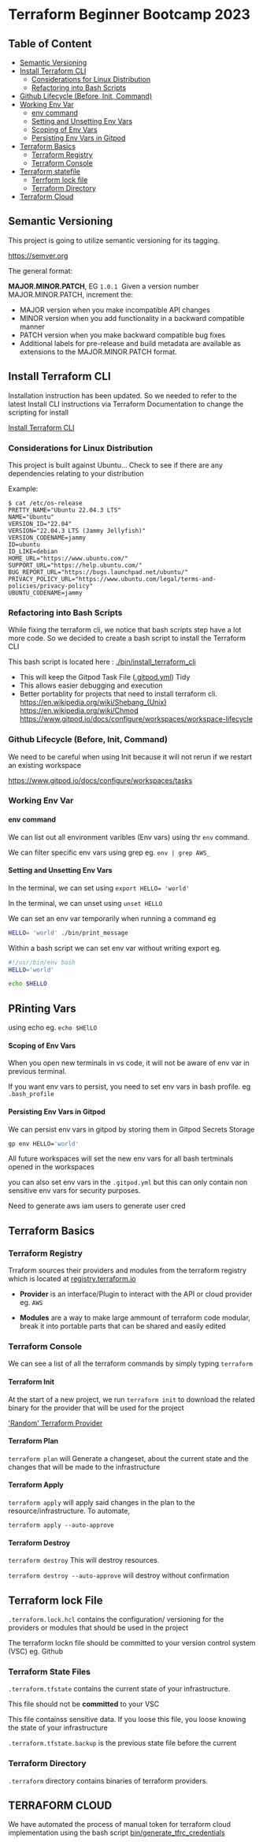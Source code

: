 # Terraform Beginner Bootcamp 2023

## Table of Content   

- [Semantic Versioning](#semantic-versioning)
- [Install Terraform CLI](#install-terraform-cli)
    - [Considerations for Linux Distribution](#considerations-for-linux-distribution)
    - [Refactoring into Bash Scripts](#refactoring-into-bash-scripts)
- [Github Lifecycle (Before, Init, Command)](#github-lifecycle-before-init-command)
- [Working Env Var](#working-env-var)
    - [env command](#env-command)
    - [Setting and Unsetting Env Vars](#setting-and-unsetting-env-vars)
    - [Scoping of Env Vars](#scoping-of-env-vars)
    - [Persisting Env Vars in Gitpod](#persisting-env-vars-in-gitpod)
- [Terraform Basics](#terraform-basics)
    - [Terraform Registry](#terraform-registry)
    - [Terraform Console](#terraform-console)
- [Terraform statefile](#terraform-state-files)
    - [Terrform lock file](#terraform-lock-file)
    - [Terraform Directory](#terraform-directory)
- [Terraform Cloud](#terraform-cloud)










## Semantic Versioning 

This project is going to utilize semantic versioning for its tagging.

https://semver.org

The general format:

**MAJOR.MINOR.PATCH**, EG `1.0.1` 
Given a version number MAJOR.MINOR.PATCH, increment the:

- MAJOR version when you make incompatible API changes
- MINOR version when you add functionality in a backward compatible manner
- PATCH version when you make backward compatible bug fixes
- Additional labels for pre-release and build metadata are available as extensions to the MAJOR.MINOR.PATCH format.

## Install Terraform CLI
Installation instruction has been updated. So we needed to refer to the latest Install CLI instructions via Terraform Documentation to change the scripting for install

[Install Terraform CLI](https://developer.hashicorp.com/terraform/tutorials/aws-get-started/install-cli)

### Considerations for Linux Distribution

This project is built against Ubuntu... 
Check to see if there are any dependencies relating to your distribution

Example:

```
$ cat /etc/os-release 
PRETTY_NAME="Ubuntu 22.04.3 LTS"
NAME="Ubuntu"
VERSION_ID="22.04"
VERSION="22.04.3 LTS (Jammy Jellyfish)"
VERSION_CODENAME=jammy
ID=ubuntu
ID_LIKE=debian
HOME_URL="https://www.ubuntu.com/"
SUPPORT_URL="https://help.ubuntu.com/"
BUG_REPORT_URL="https://bugs.launchpad.net/ubuntu/"
PRIVACY_POLICY_URL="https://www.ubuntu.com/legal/terms-and-policies/privacy-policy"
UBUNTU_CODENAME=jammy
```

### Refactoring into Bash Scripts

While fixing the terraform cli, we notice that bash scripts step have a lot more code. So we decided to create a bash script to install the Terraform CLI

This bash script is located here : [./bin/install_terraform_cli](./bin/install_terraform_cli)
- This will keep the Gitpod Task File ([.gitpod.yml](.gitpod.yml)) Tidy
- This allows easier debugging and execution
- Better portablity for projects that need to install terraform cli.
https://en.wikipedia.org/wiki/Shebang_(Unix)
https://en.wikipedia.org/wiki/Chmod
https://www.gitpod.io/docs/configure/workspaces/workspace-lifecycle

### Github Lifecycle (Before, Init, Command)

We need to be careful when using Init because it will not rerun if we restart an existing workspace

https://www.gitpod.io/docs/configure/workspaces/tasks


### Working Env Var

#### env command

We can list out all environment varibles (Env vars) using thr `env` command.

We can filter specific env vars using grep eg. `env | grep AWS_`

#### Setting and Unsetting Env Vars

In the terminal, we can set using `export HELLO= 'world'`

In the terminal, we can unset using `unset HELLO`

We can set an env var temporarily when running a command eg

```sh
HELLO= 'world' ./bin/print_message
```
Within a bash script we can set env var without writing export eg.

```sh
#!/usr/bin/env bash
HELLO='world'

echo $HELLO
```

## PRinting Vars
using echo eg. `echo $HElLO`

#### Scoping of Env Vars

When you open new terminals in vs code, it will not be aware of env var in previous terminal.

If you want env vars to persist, you need to set env vars in bash profile. eg `.bash_profile`


#### Persisting Env Vars in Gitpod

We can persist env vars in gitpod by storing them in Gitpod Secrets Storage

```sh
gp env HELLO='world'
```
All future workspaces will set the new env vars for all bash tertminals opened in the workspaces

you can also set env vars in the `.gitpod.yml` but this can only contain non sensitive env vars for security purposes.

Need to generate aws iam users to generate user cred



## Terraform Basics

### Terraform Registry

Trraform sources their providers and modules from the terraform registry which is located at [registry.terraform.io](https://registry.terraform.io)

- **Provider** is an interface/Plugin to interact with the API or cloud provider eg. `AWS`

- **Modules** are a way to make large ammount of terraform code modular, break it into portable parts that can be shared and easily edited

### Terraform Console

We can see a list of all the terraform commands by simply typing `terraform`

#### Terraform Init

At the start of a new project, we run `terraform init` to download the related binary for the provider that will be used for the project

['Random' Terraform Provider](https://registry.terraform.io/providers/hashicorp/random/latest/docs/resources/string)

#### Terraform Plan

`terraform plan` will
Generate a changeset, about the current state and the changes that will be made to the infrastructure

#### Terraform Apply

`terraform apply` will apply said changes in the plan to the resource/infrastructure. To automate, 

`terraform apply --auto-approve`

#### Terraform Destroy

`terraform destroy`
This will destroy resources.

`terraform destroy --auto-approve` will destroy without confirmation 

## Terraform lock File

`.terraform.lock.hcl` contains the configuration/ versioning for the providers or modules that should be used in the project

The terraform lockn file should be committed to your version control system (VSC) eg. Github

### Terraform State Files

`.terraform.tfstate` contains the current state of your infrastructure.

This file should not be **committed** to your VSC

This file containss sensitive data. If you loose this file, you loose knowing the state of your infrastructure

`.terraform.tfstate.backup` is the previous state file before the current

### Terraform Directory
`.terraform` directory contains binaries of terraform providers.

## TERRAFORM CLOUD

We have automated the process of manual token for terraform cloud implementation using the bash script [bin/generate_tfrc_credentials](bin/generate_tfrc_credentials)
